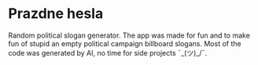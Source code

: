 # Prazdne hesla

Random political slogan generator. 
The app was made for fun and to make fun of stupid an empty political campaign billboard slogans.
Most of the code was generated by AI, no time for side projects ¯\_(ツ)_/¯.

